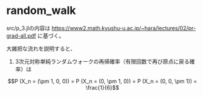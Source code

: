 # random_walk
src/p_3.jlの内容は https://www2.math.kyushu-u.ac.jp/~hara/lectures/02/pr-grad-all.pdf に基づく。

大雑把な流れを説明すると、

1. 3次元対称単純ランダムウォークの再帰確率（有限回数で再び原点に戻る確率）は
```math
P (X_n = (\pm 1, 0, 0)) = P (X_n = (0, \pm 1, 0)) = P (X_n = (0, 0, \pm 1)) = \frac{1}{6}
```